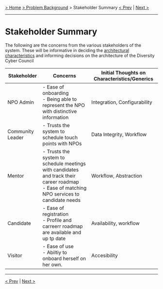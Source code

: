[> Home](../README.md)  [> Problem Background](README.md) > Stakeholder Summary
[< Prev](1.5.Constraints.md)  |  [Next >](1.3.ArchitectureAnalysis.md)

---

# Stakeholder Summary

The following are the concerns from the various stakeholders of the system. These will be informative in deciding the [architectural characteristics](1.3.ArchitectureAnalysis.md) and informing decisions on the architecture of the Diversity Cyber Council


| Stakeholder      | Concerns                                                                                                                                       | Initial Thoughts on Characteristics/Generics |
| ------------------ | ------------------------------------------------------------------------------------------------------------------------------------------------ | ---------------------------------------------- |
| NPO Admin        | - Ease of onboarding<br/>- Being able to represent the NPO with distinctive information                                                        | Integration, Configurability                 |
| Community Leader | - Trusts the system to schedule touch points with NPOs                                                                                         | Data Integrity, Workflow                     |
| Mentor           | - Trusts the system to schedule meetings with candidates and track their career roadmap<br/>- Ease of matching NPO services to candidate needs | Workflow, Abstraction                        |
| Candidate        | - Ease of registration<br/>- Profile and carreerr roadmap are available and up tp date                                                         | Availability, workflow                       |
| Visitor          | - Ease of use<br />- Abiltiy to onboard herself on her own.                                                                                    | Accesibility                                 |

---

[< Prev](1.5.Constraints.md)  |  [Next >](1.6.Assumptions.md)

